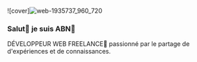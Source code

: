 ![cover]![web-1935737_960_720](https://user-images.githubusercontent.com/83080394/122975475-e704e900-d382-11eb-9cac-596b01dd1902.png)



### Salut🤝 je suis ABN👑
DÉVELOPPEUR WEB FREELANCE🌠 passionné par le partage de d'expériences et de connaissances.

<!--
**ALioune1967/Alioune1967** is a ✨ _special_ ✨ repository because its `README.md` (this file) appears on your GitHub profile.

Here are some ideas to get you started:

- 🔭 je suis développeur Web & Mobile!
- 🌱 Je suis Graphiste!
-->
